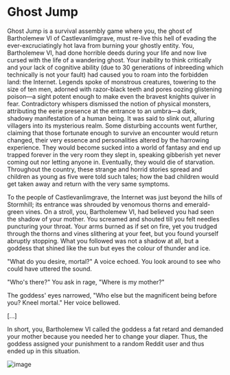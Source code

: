 # Ghost Jump
Ghost Jump is a survival assembly game where you, the ghost of Bartholemew VI of Castlevanlimgrave, must re-live this hell of evading the ever-excruciatingly hot lava from burning your ghostly entity. You, Bartholemew VI, had done horrible deeds during your life and now live cursed with the life of a wandering ghost. Your inability to think critically and your lack of cognitive ability (due to 30 generations of inbreeding which technically is not your fault) had caused you to roam into the forbidden land: the Internet. Legends spoke of monstrous creatures, towering to the size of ten men, adorned with razor-black teeth and pores oozing glistening poison—a sight potent enough to make even the bravest knights quiver in fear. Contradictory whispers dismissed the notion of physical monsters, attributing the eerie presence at the entrance to an umbra—a dark, shadowy manifestation of a human being. It was said to slink out, alluring villagers into its mysterious realm. Some disturbing accounts went further, claiming that those fortunate enough to survive an encounter would return changed, their very essence and personalities altered by the harrowing experience. They would become sucked into a world of fantasy and end up trapped forever in the very room they slept in, speaking gibberish yet never coming out nor letting anyone in. Eventually, they would die of starvation.
Throughout the country, these strange and horrid stories spread and children as young as five were told such tales; how the bad children would get taken away and return with the very same symptoms. 

To the people of Castlevanlimgrave, the Internet was just beyond the hills of Stormhill; its entrance was shrouded by venomous thorns and emerald-green vines. On a stroll, you, Bartholemew VI, had believed you had seen the shadow of your mother. You screamed and shouted till you felt needles puncturing your throat. Your arms burned as if set on fire, yet you trudged through the thorns and vines slithering at your feet, but you found yourself abruptly stopping. What you followed was not a shadow at all, but a goddess that shined like the sun but eyes the colour of thunder and ice. 

"What do you desire, mortal?" A voice echoed. You look around to see who could have uttered the sound.

"Who's there?" You ask in rage, "Where is my mother?"

The goddess' eyes narrowed, "Who else but the magnificent being before you? Kneel mortal." Her voice bellowed.

[...]


In short, you, Bartholemew VI called the goddess a fat retard and demanded your mother because you needed her to change your diaper. Thus, the goddess assigned your punishment to a random Reddit user and thus ended up in this situation.


![image](https://user-images.githubusercontent.com/57912076/232324676-fc3562f0-998c-4f26-ae69-c8800ca77a20.png)
